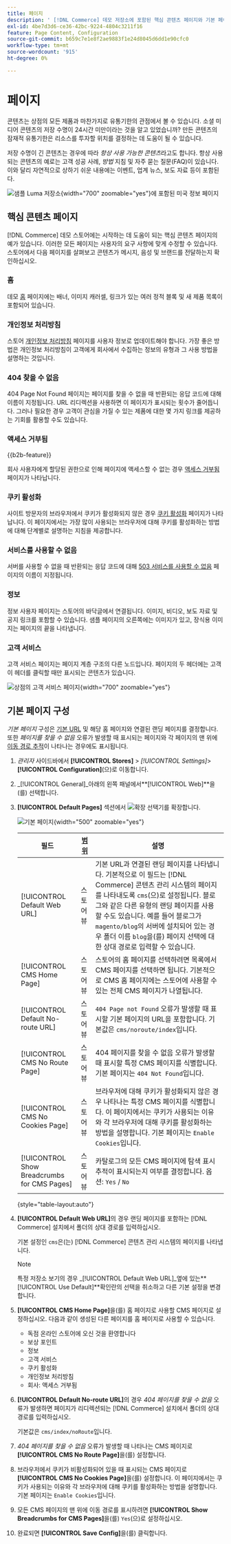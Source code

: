 ```yaml
---
title: 페이지
description: ' [!DNL Commerce] 데모 저장소에 포함된 핵심 콘텐츠 페이지와 기본 페이지 구성 변경에 대한 자세한 내용을 알아봅니다.'
exl-id: 4be7d3d6-ce36-42bc-9224-4804c3211f16
feature: Page Content, Configuration
source-git-commit: b659c7e1e8f2ae9883f1e24d8045d6dd1e90cfc0
workflow-type: tm+mt
source-wordcount: '915'
ht-degree: 0%

---
```


# 페이지

콘텐츠는 상점의 모든 제품과 마찬가지로 유통기한의 관점에서 볼 수 있습니다. 소셜 미디어 콘텐츠의 저장 수명이 24시간 미만이라는 것을 알고 있었습니까? 만든 콘텐츠의 잠재적 유통기한은 리소스를 투자할 위치를 결정하는 데 도움이 될 수 있습니다.

저장 수명이 긴 콘텐츠는 경우에 따라 _항상 사용 가능한 콘텐츠_&#x200B;라고도 합니다. 항상 사용되는 콘텐츠의 예로는 고객 성공 사례, _방법_ 지침 및 자주 묻는 질문(FAQ)이 있습니다. 이와 달리 자연적으로 상하기 쉬운 내용에는 이벤트, 업계 뉴스, 보도 자료 등이 포함된다.

![샘플 Luma 저장소 ](./assets/storefront-about-us.png){width="700" zoomable="yes"}에 포함된 미국 정보 페이지

## 핵심 콘텐츠 페이지

[!DNL Commerce] 데모 스토어에는 시작하는 데 도움이 되는 핵심 콘텐츠 페이지의 예가 있습니다. 이러한 모든 페이지는 사용자의 요구 사항에 맞게 수정할 수 있습니다. 스토어에서 다음 페이지를 살펴보고 콘텐츠가 메시지, 음성 및 브랜드를 전달하는지 확인하십시오.

### 홈

데모 [홈](../getting-started/storefront.md#home-page) 페이지에는 배너, 이미지 캐러셀, 링크가 있는 여러 정적 블록 및 새 제품 목록이 포함되어 있습니다.

### 개인정보 처리방침

스토어 [개인정보 처리방침](../getting-started/privacy-policy.md) 페이지를 사용자 정보로 업데이트해야 합니다. 가장 좋은 방법은 개인정보 처리방침이 고객에게 회사에서 수집하는 정보의 유형과 그 사용 방법을 설명하는 것입니다.

### 404 찾을 수 없음

404 Page Not Found 페이지는 페이지를 찾을 수 없을 때 반환되는 응답 코드에 대해 이름이 지정됩니다. URL 리디렉션을 사용하면 이 페이지가 표시되는 횟수가 줄어듭니다. 그러나 필요한 경우 고객이 관심을 가질 수 있는 제품에 대한 몇 가지 링크를 제공하는 기회를 활용할 수도 있습니다.

### 액세스 거부됨

{{b2b-feature}}

회사 사용자에게 할당된 권한으로 인해 페이지에 액세스할 수 없는 경우 [액세스 거부됨](../b2b/account-company-roles-permissions.md) 페이지가 나타납니다.

### 쿠키 활성화

사이트 방문자의 브라우저에서 쿠키가 활성화되지 않은 경우 [쿠키 활성화](../getting-started/compliance-cookie-law.md) 페이지가 나타납니다. 이 페이지에서는 가장 많이 사용되는 브라우저에 대해 쿠키를 활성화하는 방법에 대해 단계별로 설명하는 지침을 제공합니다.

### 서비스를 사용할 수 없음

서버를 사용할 수 없을 때 반환되는 응답 코드에 대해 [503 서비스를 사용할 수 없음](../configuration-reference/general/general.md) 페이지의 이름이 지정됩니다.

### 정보

정보 사용자 페이지는 스토어의 바닥글에서 연결됩니다. 이미지, 비디오, 보도 자료 및 공지 링크를 포함할 수 있습니다. 샘플 페이지의 오른쪽에는 이미지가 있고, 장식용 이미지는 페이지의 끝을 나타냅니다.

### 고객 서비스

고객 서비스 페이지는 페이지 계층 구조의 다른 노드입니다. 페이지의 두 헤더에는 고객이 헤더를 클릭할 때만 표시되는 콘텐츠가 있습니다.

![상점의 고객 서비스 페이지](./assets/storefront-customer-service.png){width="700" zoomable="yes"}

## 기본 페이지 구성

_기본 페이지_ 구성은 [기본 URL](../stores-purchase/store-urls.md) 및 해당 홈 페이지와 연결된 랜딩 페이지를 결정합니다. 또한 _페이지를 찾을 수 없음_ 오류가 발생할 때 표시되는 페이지와 각 페이지의 맨 위에 [이동 경로 추적](../catalog/navigation-breadcrumb-trail.md)이 나타나는 경우에도 표시됩니다.

1. _관리자_ 사이드바에서 **[!UICONTROL Stores]** > _[!UICONTROL Settings]_>**[!UICONTROL Configuration]**(으)로 이동합니다.

1. _[!UICONTROL General]_아래의 왼쪽 패널에서&#x200B;**[!UICONTROL Web]**을(를) 선택합니다.

1. **[!UICONTROL Default Pages]** 섹션에서 ![확장 선택기](../assets/icon-display-expand.png)를 확장합니다.

   ![기본 페이지](./assets/web-default-pages.png){width="500" zoomable="yes"}

   | 필드 | [범위](../getting-started/websites-stores-views.md#scope-settings) | 설명 |
   |--- |--- |--- |
   | [!UICONTROL Default Web URL] | 스토어 뷰 | 기본 URL과 연결된 랜딩 페이지를 나타냅니다. 기본적으로 이 필드는 [!DNL Commerce] 콘텐츠 관리 시스템의 페이지를 나타내도록 `cms`(으)로 설정됩니다. 블로그와 같은 다른 유형의 랜딩 페이지를 사용할 수도 있습니다. 예를 들어 블로그가 `magento/blog`의 서버에 설치되어 있는 경우 폴더 이름 `blog`을(를) 페이지 선택에 대한 상대 경로로 입력할 수 있습니다. |
   | [!UICONTROL CMS Home Page] | 스토어 뷰 | 스토어의 홈 페이지를 선택하려면 목록에서 CMS 페이지를 선택하면 됩니다. 기본적으로 CMS 홈 페이지에는 스토어에 사용할 수 있는 전체 CMS 페이지가 나열됩니다. |
   | [!UICONTROL Default No-route URL] | 스토어 뷰 | `404 Page not Found` 오류가 발생할 때 표시할 기본 페이지의 URL을 포함합니다. 기본값은 `cms/noroute/index`입니다. |
   | [!UICONTROL CMS No Route Page] | 스토어 뷰 | 404 페이지를 찾을 수 없음 오류가 발생할 때 표시할 특정 CMS 페이지를 식별합니다. 기본 페이지는 `404 Not Found`입니다. |
   | [!UICONTROL CMS No Cookies Page] | 스토어 뷰 | 브라우저에 대해 쿠키가 활성화되지 않은 경우 나타나는 특정 CMS 페이지를 식별합니다. 이 페이지에서는 쿠키가 사용되는 이유와 각 브라우저에 대해 쿠키를 활성화하는 방법을 설명합니다. 기본 페이지는 `Enable Cookies`입니다. |
   | [!UICONTROL Show Breadcrumbs for CMS Pages] | 스토어 뷰 | 카탈로그의 모든 CMS 페이지에 탐색 표시 추적이 표시되는지 여부를 결정합니다. 옵션: `Yes` / `No` |

   {style="table-layout:auto"}

1. **[!UICONTROL Default Web URL]**&#x200B;의 경우 랜딩 페이지를 포함하는 [!DNL Commerce] 설치에서 폴더의 상대 경로를 입력하십시오.

   기본 설정인 `cms`은(는) [!DNL Commerce] 콘텐츠 관리 시스템의 페이지를 나타냅니다.

   >[!NOTE]
   >
   >특정 저장소 보기의 경우 _[!UICONTROL Default Web URL]_옆에 있는&#x200B;**[!UICONTROL Use Default]**확인란의 선택을 취소하고 다른 기본 설정을 변경합니다.

1. **[!UICONTROL CMS Home Page]**&#x200B;을(를) 홈 페이지로 사용할 CMS 페이지로 설정하십시오. 다음과 같이 생성된 다른 페이지를 홈 페이지로 사용할 수 있습니다.

   - 독점 온라인 스토어에 오신 것을 환영합니다
   - 보상 포인트
   - 정보
   - 고객 서비스
   - 쿠키 활성화
   - 개인정보 처리방침
   - 회사: 액세스 거부됨

1. **[!UICONTROL Default No-route URL]**&#x200B;의 경우 _404 페이지를 찾을 수 없음_ 오류가 발생하면 페이지가 리디렉션되는 [!DNL Commerce] 설치에서 폴더의 상대 경로를 입력하십시오.

   기본값은 `cms/index/noRoute`입니다.

1. _404 페이지를 찾을 수 없음_ 오류가 발생할 때 나타나는 CMS 페이지로 **[!UICONTROL CMS No Route Page]**&#x200B;을(를) 설정합니다.

1. 브라우저에서 쿠키가 비활성화되어 있을 때 표시되는 CMS 페이지로 **[!UICONTROL CMS No Cookies Page]**&#x200B;을(를) 설정합니다. 이 페이지에서는 쿠키가 사용되는 이유와 각 브라우저에 대해 쿠키를 활성화하는 방법을 설명합니다. 기본 페이지는 `Enable Cookies`입니다.

1. 모든 CMS 페이지의 맨 위에 이동 경로를 표시하려면 **[!UICONTROL Show Breadcrumbs for CMS Pages]**&#x200B;을(를) `Yes`(으)로 설정하십시오.

1. 완료되면 **[!UICONTROL Save Config]**&#x200B;을(를) 클릭합니다.
